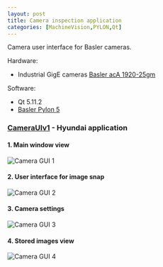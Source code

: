 ```yaml
---
layout: post
title: Camera inspection application
categories: [MachineVision,PYLON,Qt]
---
```


Camera user interface for Basler cameras.

Hardware:
- Industrial GigE cameras [Basler acA 1920-25gm](https://www.baslerweb.com/en/products/cameras/area-scan-cameras/ace/aca1920-25gm/)

Software:
- Qt 5.11.2
- [Basler Pylon 5](https://www.baslerweb.com/en/products/software/pylon-windows/)

### [CameraUIv1](https://codeleccz.github.io/CameraUIv1/) - Hyundai application

#### 1. Main window view

![Camera GUI 1](https://codeleccz.github.io/images/CameraUIv1/hyundai1.png)

#### 2. User interface for image snap

![Camera GUI 2](https://codeleccz.github.io/images/CameraUIv1/hyundai2.png)

#### 3. Camera settings

![Camera GUI 3](https://codeleccz.github.io/images/CameraUIv1/hyundai3.png)

#### 4. Stored images view

![Camera GUI 4](https://codeleccz.github.io/images/CameraUIv1/hyundai4.png)
